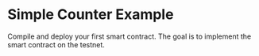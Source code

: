# Simple Counter Example

Compile and deploy your first smart contract. The goal is to implement the smart contract on the testnet. 
